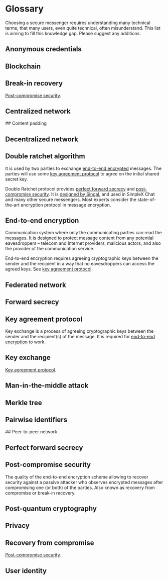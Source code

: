 # Glossary

Choosing a secure messenger requires understanding many technical terms, that many users, even quite technical, often misunderstand. This list is aiming to fill this knowledge gap. Please suggest any additions.

## Anonymous credentials

## Blockchain

## Break-in recovery

[Post-compromise security](#post-compromise-security).

## Centralized network

## Content padding

## Decentralized network

## Double ratchet algorithm

It is used by two parties to exchange [end-to-end encrypted](#end-to-end-encryption) messages. The parties will use some [key agreement protocol](#key-agreement-protocol) to agree on the initial shared secret key.

Double Ratchet protocol provides [perfect forward secrecy](#perfect-forward-secrecy) and [post-compromise security](#post-compromise-security). It is [designed by Singal](https://signal.org/docs/specifications/doubleratchet), and used in SimpleX Chat and many other secure messengers. Most experts consider the state-of-the-art encryption protocol in message encryption.

## End-to-end encryption

Communication system where only the communicating parties can read the messages. It is designed to protect message content from any potential eavesdroppers – telecom and Internet providers, malicious actors, and also the provider of the communication service.

End-to-end encryption requires agreeing cryptographic keys between the sender and the recipient in a way that no eavesdroppers can access the agreed keys. See [key agreement protocol](#key-agreement-protocol).

## Federated network

## Forward secrecy

## Key agreement protocol

Key exchange is a process of agreeing cryptographic keys between the sender and the recipient(s) of the message. It is required for [end-to-end encryption](#end-to-end-encryption) to work.

## Key exchange

[Key agreement protocol](#key-agreement-protocol).

## Man-in-the-middle attack

## Merkle tree

## Pairwise identifiers

## Peer-to-peer network

## Perfect forward secrecy

## Post-compromise security

The quality of the end-to-end encryption scheme allowing to recover security against a passive attacker who observes encrypted messages after compromising one (or both) of the parties. Also known as recovery from compromise or break-in recovery.

## Post-quantum cryptography

## Privacy

## Recovery from compromise

[Post-compromise security](#post-compromise-security).

## User identity
